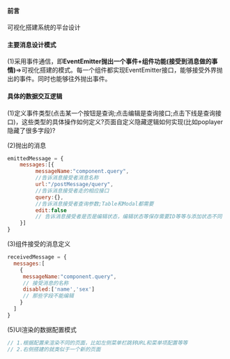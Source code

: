 
#### 前言
可视化搭建系统的平台设计

#### 主要消息设计模式
(1)采用事件通信，即**EventEmitter抛出一个事件+组件功能(接受到消息做的事情)**=>可视化搭建的模式。每一个组件都实现EventEmitter接口，能够接受外界抛出的事件。同时也能够往外抛出事件。

#### 具体的数据交互逻辑
(1)定义事件类型(点击某一个按钮是查询;点击编辑是查询接口;点击下线是查询接口)，这些类型的具体操作如何定义?页面自定义隐藏逻辑如何实现(比如poplayer隐藏了很多字段)?

(2)抛出的消息
```js
emittedMessage = {
    messages:[{
         messageName:"component.query",
         //告诉消息接受者消息名称
         url:"/postMessage/query",
         //告诉消息接受者走的相应接口
         query:{},
         //告诉消息接受者查询参数;Table和Modal都需要
         edit:false
         // 告诉消息接受者是否是编辑状态，编辑状态等保存需要ID等等与添加状态不同
    }]  
}
```

(3)组件接受的消息定义
```js
receivedMessage = {
  messages:[
    {
     messageName:"component.query",
     // 接受消息的名称
     disabled:['name','sex']
     // 那些字段不能编辑
    }
  ]
}
```

(5)UI渲染的数据配置模式
```js
// 1.根据配置来渲染不同的页面，比如左侧菜单栏跳转URL和菜单项配置等等
// 2.右侧搭建的就类似于一个新的页面
```
